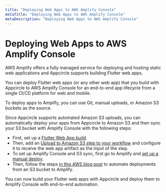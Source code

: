 ```yaml
---
title: "Deploying Web Apps to AWS Amplify Console"
metaTitle: "Deploying Web Apps to AWS Amplify Console"
metaDescription: "Deploying Web Apps to AWS Amplify Console"
---
```

# Deploying Web Apps to AWS Amplify Console

AWS Amplify offers a fully managed service for deploying and hosting static web applications and Appcircle supports building Flutter web apps.

You can deploy Flutter web apps (or any other web app) that you build with Appcircle to AWS Amplify Console for an end-to-end app lifecycle from a single CI/CD platform for web and mobile.

To deploy apps to Amplify, you can use Git, manual uploads, or Amazon S3 buckets as the source.

Since Appcircle supports automated Amazon S3 uploads, you can automatically deploy your apps from Appcircle to Amazon S3 and then sync your S3 bucket with Amplify Console with the following steps:

* First, set up a [Flutter Web App build](../build/building-flutter-web-applications.md).
* Then, add an [Upload to Amazon S3 step to your workflow](uploading-files-to-amazon-s3-in-the-workflows.md) and configure it to receive the web app artifact as the input of the step.
* To set up Amplify Console and S3 sync, first go to Amplify and [set up a manual deploy](https://docs.aws.amazon.com/amplify/latest/userguide/manual-deploys.html).
* Then, follow the steps [in this AWS blog post](https://aws.amazon.com/blogs/mobile/deploy-files-s3-dropbox-amplify-console/) to automate deployments from an S3 bucket to Amplify.&#x20;

You can now build your Flutter web apps with Appcircle and deploy them to Amplify Console with end-to-end automation.
